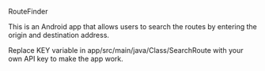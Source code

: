 RouteFinder

This is an Android app that allows users to search the routes by entering the origin and destination address.

Replace KEY variable in app/src/main/java/Class/SearchRoute with your own API key to make the app work.